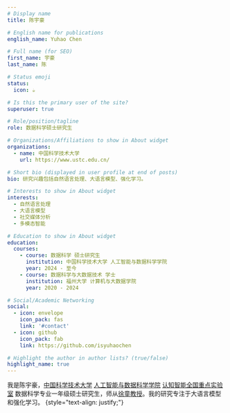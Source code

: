 ```yaml
---
# Display name
title: 陈宇豪

# English name for publications
english_name: Yuhao Chen

# Full name (for SEO)
first_name: 宇豪
last_name: 陈

# Status emoji
status:
  icon: ☕️

# Is this the primary user of the site?
superuser: true

# Role/position/tagline
role: 数据科学硕士研究生

# Organizations/Affiliations to show in About widget
organizations:
  - name: 中国科学技术大学
    url: https://www.ustc.edu.cn/

# Short bio (displayed in user profile at end of posts)
bio: 研究兴趣包括自然语言处理、大语言模型、强化学习。

# Interests to show in About widget
interests:
  - 自然语言处理
  - 大语言模型
  - 社交媒体分析
  - 多模态智能

# Education to show in About widget
education:
  courses:
    - course: 数据科学 硕士研究生
      institution: 中国科学技术大学 人工智能与数据科学学院
      year: 2024 - 至今
    - course: 数据科学与大数据技术 学士
      institution: 福州大学 计算机与大数据学院
      year: 2020 - 2024

# Social/Academic Networking
social:
  - icon: envelope
    icon_pack: fas
    link: '#contact'
  - icon: github
    icon_pack: fab
    link: https://github.com/isyuhaochen

# Highlight the author in author lists? (true/false)
highlight_name: true
---
```


我是陈宇豪，<a href="https://www.ustc.edu.cn/">中国科学技术大学</a> <a href="https://saids.ustc.edu.cn"> 人工智能与数据科学学院</a> <a href="https://bigdata.ustc.edu.cn/">认知智能全国重点实验室</a> 数据科学专业一年级硕士研究生，师从<a href="http://staff.ustc.edu.cn/~tongxu/index.html">徐童教授</a>。我的研究专注于大语言模型和强化学习。
{style="text-align: justify;"}